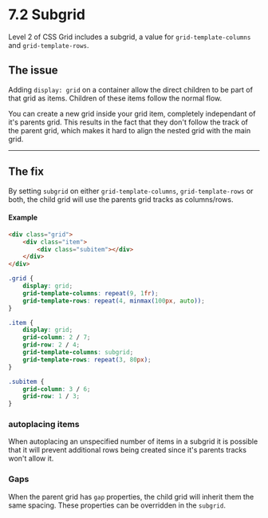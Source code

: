 # 7.2 Subgrid

Level 2 of CSS Grid includes a subgrid, a value for `grid-template-columns` and `grid-template-rows`.


## The issue

Adding `display: grid` on a container allow the direct children to be part of that grid as items. Children of these
items follow the normal flow.

You can create a new grid inside your grid item, completely independant of it's parents grid. This results in the fact
that they don't follow the track of the parent grid, which makes it hard to align the nested grid with the main grid.

---

## The fix

By setting `subgrid` on either `grid-template-columns`, `grid-template-rows` or both, the child grid will use the parents
grid tracks as columns/rows.

#### Example

```html
<div class="grid">
	<div class="item">
		<div class="subitem"></div>
	</div>
</div>
```

```css
.grid {
	display: grid;
	grid-template-columns: repeat(9, 1fr);
	grid-template-rows: repeat(4, minmax(100px, auto));
}

.item {
	display: grid;
	grid-column: 2 / 7;
	grid-row: 2 / 4;
	grid-template-columns: subgrid;
	grid-template-rows: repeat(3, 80px);
}

.subitem {
	grid-column: 3 / 6;
	grid-row: 1 / 3;
}
```

### autoplacing items

When autoplacing an unspecified number of items in a subgrid it is possible that it will prevent additional rows being
created since it's parents tracks won't allow it.

### Gaps

When the parent grid has `gap` properties, the child grid will inherit them the same spacing. These properties can be
overridden in the `subgrid`.
